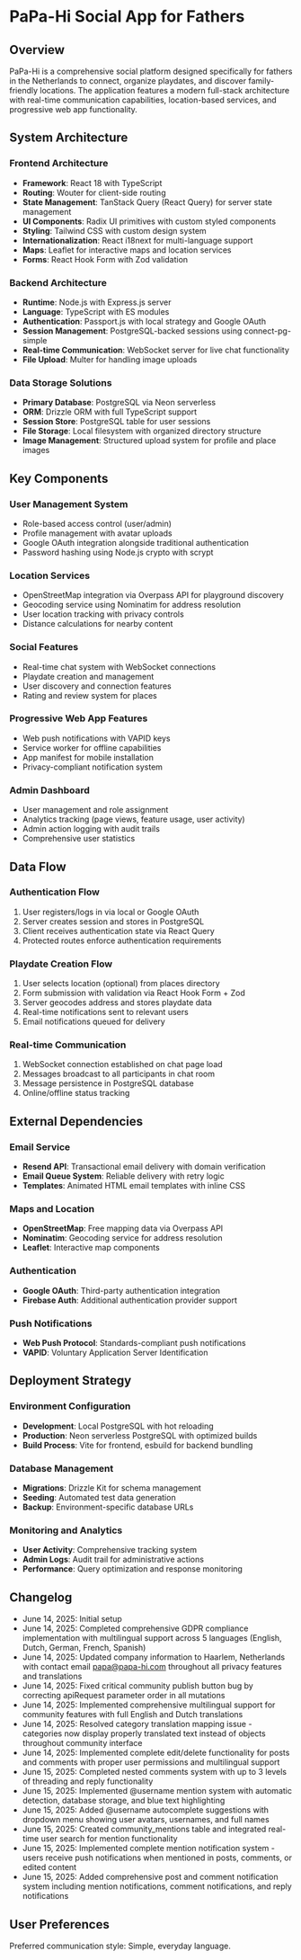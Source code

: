 # PaPa-Hi Social App for Fathers

## Overview

PaPa-Hi is a comprehensive social platform designed specifically for fathers in the Netherlands to connect, organize playdates, and discover family-friendly locations. The application features a modern full-stack architecture with real-time communication capabilities, location-based services, and progressive web app functionality.

## System Architecture

### Frontend Architecture
- **Framework**: React 18 with TypeScript
- **Routing**: Wouter for client-side routing
- **State Management**: TanStack Query (React Query) for server state management
- **UI Components**: Radix UI primitives with custom styled components
- **Styling**: Tailwind CSS with custom design system
- **Internationalization**: React i18next for multi-language support
- **Maps**: Leaflet for interactive maps and location services
- **Forms**: React Hook Form with Zod validation

### Backend Architecture
- **Runtime**: Node.js with Express.js server
- **Language**: TypeScript with ES modules
- **Authentication**: Passport.js with local strategy and Google OAuth
- **Session Management**: PostgreSQL-backed sessions using connect-pg-simple
- **Real-time Communication**: WebSocket server for live chat functionality
- **File Upload**: Multer for handling image uploads

### Data Storage Solutions
- **Primary Database**: PostgreSQL via Neon serverless
- **ORM**: Drizzle ORM with full TypeScript support
- **Session Store**: PostgreSQL table for user sessions
- **File Storage**: Local filesystem with organized directory structure
- **Image Management**: Structured upload system for profile and place images

## Key Components

### User Management System
- Role-based access control (user/admin)
- Profile management with avatar uploads
- Google OAuth integration alongside traditional authentication
- Password hashing using Node.js crypto with scrypt

### Location Services
- OpenStreetMap integration via Overpass API for playground discovery
- Geocoding service using Nominatim for address resolution
- User location tracking with privacy controls
- Distance calculations for nearby content

### Social Features
- Real-time chat system with WebSocket connections
- Playdate creation and management
- User discovery and connection features
- Rating and review system for places

### Progressive Web App Features
- Web push notifications with VAPID keys
- Service worker for offline capabilities
- App manifest for mobile installation
- Privacy-compliant notification system

### Admin Dashboard
- User management and role assignment
- Analytics tracking (page views, feature usage, user activity)
- Admin action logging with audit trails
- Comprehensive user statistics

## Data Flow

### Authentication Flow
1. User registers/logs in via local or Google OAuth
2. Server creates session and stores in PostgreSQL
3. Client receives authentication state via React Query
4. Protected routes enforce authentication requirements

### Playdate Creation Flow
1. User selects location (optional) from places directory
2. Form submission with validation via React Hook Form + Zod
3. Server geocodes address and stores playdate data
4. Real-time notifications sent to relevant users
5. Email notifications queued for delivery

### Real-time Communication
1. WebSocket connection established on chat page load
2. Messages broadcast to all participants in chat room
3. Message persistence in PostgreSQL database
4. Online/offline status tracking

## External Dependencies

### Email Service
- **Resend API**: Transactional email delivery with domain verification
- **Email Queue System**: Reliable delivery with retry logic
- **Templates**: Animated HTML email templates with inline CSS

### Maps and Location
- **OpenStreetMap**: Free mapping data via Overpass API
- **Nominatim**: Geocoding service for address resolution
- **Leaflet**: Interactive map components

### Authentication
- **Google OAuth**: Third-party authentication integration
- **Firebase Auth**: Additional authentication provider support

### Push Notifications
- **Web Push Protocol**: Standards-compliant push notifications
- **VAPID**: Voluntary Application Server Identification

## Deployment Strategy

### Environment Configuration
- **Development**: Local PostgreSQL with hot reloading
- **Production**: Neon serverless PostgreSQL with optimized builds
- **Build Process**: Vite for frontend, esbuild for backend bundling

### Database Management
- **Migrations**: Drizzle Kit for schema management
- **Seeding**: Automated test data generation
- **Backup**: Environment-specific database URLs

### Monitoring and Analytics
- **User Activity**: Comprehensive tracking system
- **Admin Logs**: Audit trail for administrative actions
- **Performance**: Query optimization and response monitoring

## Changelog

- June 14, 2025: Initial setup
- June 14, 2025: Completed comprehensive GDPR compliance implementation with multilingual support across 5 languages (English, Dutch, German, French, Spanish)
- June 14, 2025: Updated company information to Haarlem, Netherlands with contact email papa@papa-hi.com throughout all privacy features and translations
- June 14, 2025: Fixed critical community publish button bug by correcting apiRequest parameter order in all mutations
- June 14, 2025: Implemented comprehensive multilingual support for community features with full English and Dutch translations
- June 14, 2025: Resolved category translation mapping issue - categories now display properly translated text instead of objects throughout community interface
- June 14, 2025: Implemented complete edit/delete functionality for posts and comments with proper user permissions and multilingual support
- June 15, 2025: Completed nested comments system with up to 3 levels of threading and reply functionality
- June 15, 2025: Implemented @username mention system with automatic detection, database storage, and blue text highlighting
- June 15, 2025: Added @username autocomplete suggestions with dropdown menu showing user avatars, usernames, and full names
- June 15, 2025: Created community_mentions table and integrated real-time user search for mention functionality
- June 15, 2025: Implemented complete mention notification system - users receive push notifications when mentioned in posts, comments, or edited content
- June 15, 2025: Added comprehensive post and comment notification system including mention notifications, comment notifications, and reply notifications

## User Preferences

Preferred communication style: Simple, everyday language.